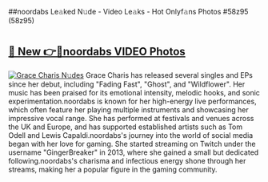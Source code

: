##noordabs Le𝚊ked N𝚞de - Video Le𝚊ks - Hot Onlyf𝚊ns Photos #58z95 (58z95)

# <h2><a href="https://mediaupload.pro?title=noordabs&ref=9FEB">🔗 New 👉🔴noordabs VIDEO Photos</a></h2>

[![Grace Charis N𝚞des](https://i.imgur.com/rIISA9y.gif)](https://mediaupload.pro?title=noordabs&ref=9FEB)
Grace Charis has released several singles and EPs since her debut, including "Fading Fast", "Ghost", and "Wildflower". Her music has been praised for its emotional intensity, melodic hooks, and sonic experimentation.noordabs is known for her high-energy live performances, which often feature her playing multiple instruments and showcasing her impressive vocal range. She has performed at festivals and venues across the UK and Europe, and has supported established artists such as Tom Odell and Lewis Capaldi.noordabs's journey into the world of social media began with her love for gaming. She started streaming on Twitch under the username "GingerBreaker" in 2013, where she gained a small but dedicated following.noordabs's charisma and infectious energy shone through her streams, making her a popular figure in the gaming community.